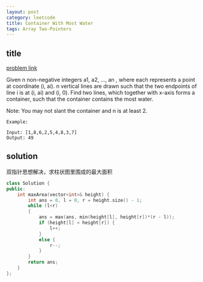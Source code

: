 ```yaml
---
layout: post
category: leetcode 
title: Container With Most Water
tags: Array Two-Pointers
---
```


## title
[problem link](https://leetcode.com/problems/container-with-most-water/description/)


Given n non-negative integers a1, a2, ..., an , where each represents a point at coordinate (i, ai). n vertical lines are drawn such that the two endpoints of line i is at (i, ai) and (i, 0). Find two lines, which together with x-axis forms a container, such that the container contains the most water.

Note: You may not slant the container and n is at least 2.

    Example:

    Input: [1,8,6,2,5,4,8,3,7]
    Output: 49

## solution

双指针思想解决，求柱状图里围成的最大面积

```c++
class Solution {
public:
	int maxArea(vector<int>& height) {
		int ans = 0, l = 0, r = height.size() - 1;
		while (l<r)
		{
			ans = max(ans, min(height[l], height[r])*(r - l));
			if (height[l] < height[r]) {
				l++;
			}
			else {
				r--;
			}
		}
		return ans;
	}
};
```